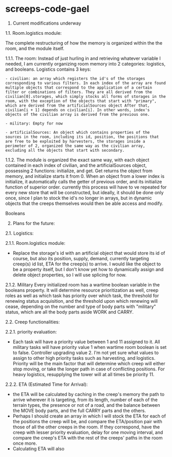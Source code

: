# screeps-code-gael

1. Current modifications underway

1.1. Room.logistics module:

The complete restructuring of how the memory is organized within the the room, and the module itself. 

1.1.1. The room: Instead of just hurling in and retrieving whatever variable I needed, I am currently organizing room memory into 2 categories: logistics, and booleans. Logistics contains 3 keys: 

	- civilian: an array which registers the id's of the storages corresponding to various filters. In each index of the array are found multiple objects that correspond to the application of a certain filter or combinations of filters. They are all derived from the civilian[0].storages, which simply stocks all forms of storages in the room, with the exception of the objects that start with "primary", which are derived from the artificialSources object After that, civilian[i + 1] depends on civilian[i]. In other words, index's objects of the civilian array is derived from the previous one. 

	- military: Empty for now

	- artificialSources: An object which contains properties of the sources in the room, including its id, position, the positions that are free to be exploited by harvesters, the storages inside a perimeter of 2, organized the same way as the civilian array, excluding all the objects that start with secondary. 

1.1.2. The module is organized the exact same way, with each object contained in each index of civilian, and the artificialSources object, possessing 2 functions: initialize, and get. Get returns the object from memory, and initialize starts it from 0. When an object from a lower index is initialize, it automatically calls the getter of previous order, and its initialize function of superior order. currently this process will have to ve repeated for every new store that will be constructed, but ideally, it should be done only once, since I plan to stock the id's no longer in arrays, but in dynamic objects that the creeps themselves would then be able access and modify. 

Booleans

2. Plans for the future:

2.1. Logistics:

2.1.1. Room.logistics module:
- Replace the storage's id with an artificial object that would store its id of course, but also its position, supply, demand, currently targeting creep(s) id list, ETA for the creep(s) to arrive. I would like the object to be a property itself, but I don't know yet how to dynamically assign and delete object properties, so I will use splicing for now. 

2.1.2. Military
Every initialized room has a wartime boolean variable in the booleans property. It will determine resource prioritization as well, creep roles as well as which task has priority over which task, the threshold for renewing status acquisition, and the threshold upon which renewing will cease, depending on the number and type of body parts with "military" status, which are all the body parts aside WORK and CARRY. 

2.2. Creep functionalities:

2.2.1. priority evaluation:
  - Each task will have a priority value between 1 and 11 assigned to it. All military tasks will have priority value 1 when wartime room boolean is set to false. Controller upgrading value 2. I'm not yet sure what values to assign to other high priority tasks such as harvesting, and logistics. Priority will be the main factor that will determine which creep will either stop moving, or take the longer path in case of conflicting positions. For heavy logistics, resupplying the tower will at all times be priority 11. 

2.2.2. ETA (Estimated Time for Arrival):
  - the ETA will be calculated by caching in the creep's memory the path to arrive wherever it is targeting, from its length, number of each of the terrain types, the presence or not of a road, and the balance between the MOVE body parts, and the full CARRY parts and the others.
  - Perhaps I should create an array in which I will stock the ETA for each of the positions the creep will be, and compare the ETA/position pair with those of all the other creeps in the room. If they correspond, have the creep with lesser priority evaluation, delay for one moving interval, and compare the creep's ETA with the rest of the creeps' paths in the room once more.
  - Calculating ETA will also 







